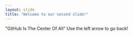 ```yaml
---
layout: slide
title: "Welcome to our second slide!"
---
```

"GitHub Is The Center Of All"
Use the left arrow to go back!
